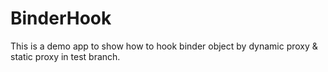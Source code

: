 # BinderHook
This is a demo app to show how to hook binder object by dynamic proxy & static proxy in test branch.
